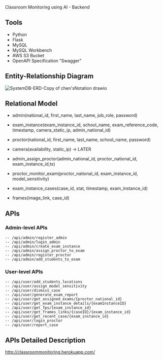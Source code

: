 Classroom Monitoring using AI - Backend

## Tools
* Python
* Flask
* MySQL
* MySQL Workbench
* AWS S3 Bucket
* OpenAPI Specification "Swagger"

## Entity-Relationship Diagram
![SystemDB-ERD-Copy of chen'sNotation drawio](https://user-images.githubusercontent.com/75078872/165162620-17b249e5-99e9-4fab-af45-e1df53949511.svg)


## Relational Model
  * admin(national_id, first_name, last_name, job_role, password)

  * exam_instance(exam_instance_id, school_name, exam_reference_code, timestamp, camera_static_ip, admin_national_id)

  * proctor(national_id, first_name, last_name, school_name, password)

  * camera(availability, static_ip)  → LATER
  
  * admin_assign_proctor(admin_national_id, proctor_national_id, exam_instance_id,ts)
  
  * proctor_monitor_exam(proctor_national_id, exam_instance_id, model_sensitivity)
  
  * exam_instance_cases(case_id, stat,  timestamp, exam_instance_id)
  
  * frames(image_link, case_id)

## APIs
  ### Admin-level APIs
    -- /api/admin/register_admin
    -- /api/admin/login_admin
    -- /api/admin/create_exam_instance
    -- /api/admin/assign_proctor_to_exam
    -- /api/admin/register_proctor
    -- /api/admin/add_students_to_exam
    

### User-level APIs
    -- /api/user/add_students_locations
    -- /api/user/assign_model_sensitivity
    -- /api/user/dismiss_case
    -- /api/user/generate_exam_report
    -- /api/user/get_assigned_exams/{proctor_national_id}
    -- /api/user/get_exam_instance_details/{examInstanceID}
    -- /api/user/get_fps/{exam_instance_id}
    -- /api/user/get_frames_links/{caseID}/{exam_instance_id}
    -- /api/user/get_recent_case/{exam_instance_id}
    -- /api/user/login_proctor
    -- /api/user/report_case
    


  ## APIs Detailed Description
  
  http://classroommonitoring.herokuapp.com/
   

  
